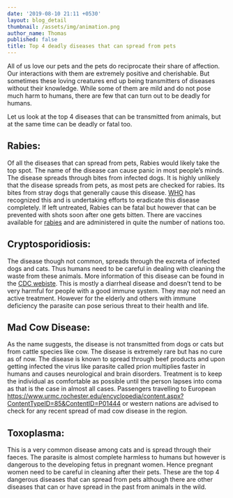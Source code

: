 ```yaml
---
date: '2019-08-10 21:11 +0530'
layout: blog_detail
thumbnail: /assets/img/animation.png
author_name: Thomas
published: false
title: Top 4 deadly diseases that can spread from pets
---
```


All of us love our pets and the pets do reciprocate their share of affection. Our interactions with them are extremely positive and cherishable. But sometimes these loving creatures end up being transmitters of diseases without their knowledge. While some of them are mild and do not pose much harm to humans, there are few that can turn out to be deadly for humans.

Let us look at the top 4 diseases that can be transmitted from animals, but at the same time can be deadly or fatal too.

## Rabies:
Of all the diseases that can spread from pets, Rabies would likely take the top spot. The name of the disease can cause panic in most people’s minds. The disease spreads through bites from infected dogs. It is highly unlikely that the disease spreads from pets, as most pets are checked for rabies. Its bites from stray dogs that generally cause this disease. [WHO](https://www.who.int/rabies/en/) has recognized this and is undertaking efforts to eradicate this disease completely. If left untreated, Rabies can be fatal but however that can be prevented with shots soon after one gets bitten. There are vaccines available for [rabies](https://www.vaccines.gov/diseases/rabies) and are administered in quite the number of nations too.


## Cryptosporidiosis:
The disease though not common, spreads through the excreta of infected dogs and cats. Thus humans need to be careful in dealing with cleaning the waste from these animals. More information of this disease can be found in the [CDC webiste](https://www.cdc.gov/parasites/crypto/general-info.html?CDC_AA_refVal=https%3A%2F%2Fwww.cdc.gov%2Fparasites%2Fcrypto%2Fgen_info%2Finfect.html). This is mostly a diarrheal disease and doesn’t tend to be very harmful for people with a good immune system. They may not  need an active treatment. However for the elderly and others with immune deficiency the parasite can pose serious threat to their health and life. 

## Mad Cow Disease:
As the name suggests, the disease is not transmitted from dogs or cats but from cattle species like cow. The disease is extremely rare but has no cure as of now. The disease is known to spread through beef products and upon getting infected the virus like parasite called prion multiplies faster in humans and causes neurological and brain disorders. Treatment is to keep the individual as comfortable as possible until the person lapses into coma as that is the case in almost all cases. Passengers travelling to European https://www.urmc.rochester.edu/encyclopedia/content.aspx?ContentTypeID=85&ContentID=P01444 or western nations are advised to check for any recent spread of mad cow disease in the region.

## Toxoplasma:
This is a very common disease among cats and is spread through their faeces. The parasite is almost complete harmless to humans but however is dangerous to the developing fetus in pregnant women. Hence pregnant women need to be careful in cleaning after their pets. These are the top 4 dangerous diseases that can spread from pets although there are other diseases that can or have spread in the past from animals in the wild.
